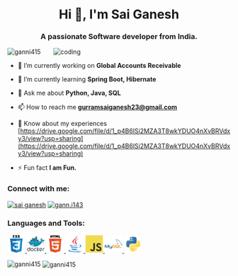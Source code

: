 <h1 align="center">Hi 👋, I'm Sai Ganesh</h1>
<h3 align="center">A passionate Software developer from India.</h3>
<img align="right" alt="coding" width="400" src="https://user-images.githubusercontent.com/55389276/140866485-8fb1c876-9a8f-4d6a-98dc-08c4981eaf70.gif"
<p align="left"> <img src="https://komarev.com/ghpvc/?username=ganni415&label=Profile%20views&color=0e75b6&style=flat" alt="ganni415" /> </p>

- 🔭 I’m currently working on **Global Accounts Receivable**

- 🌱 I’m currently learning **Spring Boot, Hibernate**

- 💬 Ask me about **Python, Java, SQL**

- 📫 How to reach me **gurramsaiganesh23@gmail.com**

- 📄 Know about my experiences [https://drive.google.com/file/d/1_p4B6lSi2MZA3T8wkYDUO4nXvBRVdxy3/view?usp=sharing](https://drive.google.com/file/d/1_p4B6lSi2MZA3T8wkYDUO4nXvBRVdxy3/view?usp=sharing)

- ⚡ Fun fact **I am Fun.**

<h3 align="left">Connect with me:</h3>
<p align="left">
<a href="https://linkedin.com/in/sai ganesh" target="blank"><img align="center" src="https://raw.githubusercontent.com/rahuldkjain/github-profile-readme-generator/master/src/images/icons/Social/linked-in-alt.svg" alt="sai ganesh" height="30" width="40" /></a>
<a href="https://instagram.com/gann.i143" target="blank"><img align="center" src="https://raw.githubusercontent.com/rahuldkjain/github-profile-readme-generator/master/src/images/icons/Social/instagram.svg" alt="gann.i143" height="30" width="40" /></a>
</p>

<h3 align="left">Languages and Tools:</h3>
<p align="left"> <a href="https://www.w3schools.com/css/" target="_blank" rel="noreferrer"> <img src="https://raw.githubusercontent.com/devicons/devicon/master/icons/css3/css3-original-wordmark.svg" alt="css3" width="40" height="40"/> </a> <a href="https://www.docker.com/" target="_blank" rel="noreferrer"> <img src="https://raw.githubusercontent.com/devicons/devicon/master/icons/docker/docker-original-wordmark.svg" alt="docker" width="40" height="40"/> </a> <a href="https://www.w3.org/html/" target="_blank" rel="noreferrer"> <img src="https://raw.githubusercontent.com/devicons/devicon/master/icons/html5/html5-original-wordmark.svg" alt="html5" width="40" height="40"/> </a> <a href="https://www.java.com" target="_blank" rel="noreferrer"> <img src="https://raw.githubusercontent.com/devicons/devicon/master/icons/java/java-original.svg" alt="java" width="40" height="40"/> </a> <a href="https://developer.mozilla.org/en-US/docs/Web/JavaScript" target="_blank" rel="noreferrer"> <img src="https://raw.githubusercontent.com/devicons/devicon/master/icons/javascript/javascript-original.svg" alt="javascript" width="40" height="40"/> </a> <a href="https://www.mysql.com/" target="_blank" rel="noreferrer"> <img src="https://raw.githubusercontent.com/devicons/devicon/master/icons/mysql/mysql-original-wordmark.svg" alt="mysql" width="40" height="40"/> </a> <a href="https://www.python.org" target="_blank" rel="noreferrer"> <img src="https://raw.githubusercontent.com/devicons/devicon/master/icons/python/python-original.svg" alt="python" width="40" height="40"/> </a> </p>

<p><img align="left" src="https://github-readme-stats.vercel.app/api/top-langs?username=ganni415&show_icons=true&locale=en&layout=compact" alt="ganni415" /></p>

<p>&nbsp;<img align="center" src="https://github-readme-stats.vercel.app/api?username=ganni415&show_icons=true&locale=en" alt="ganni415" /></p>
